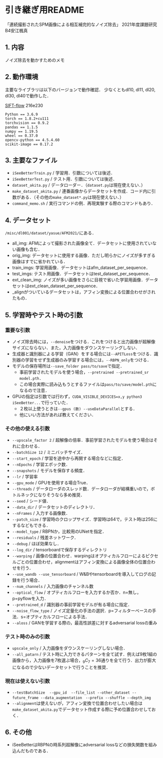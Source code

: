 # 引き継ぎ用README
「連続撮影されたSPM画像による相互補完的なノイズ除去」
2021年度課題研究　B4安江楓真


## 1. 内容
ノイズ除去を動かすためのメモ

## 2. 動作環境
主要なライブラリは以下のバージョンで動作確認．
少なくともdl10, dl11, dl20, dl30, dl40で動作した．

[SIFT-flow](https://github.com/hmorimitsu/sift-flow-gpu) 216e230

```
Python == 3.6.9
torch == 1.8.2+cu111
torchvision == 0.9.2
pandas == 1.1.5
numpy == 1.19.5
wheel == 0.37.0
opencv-python == 4.5.4.60
scikit-image == 0.17.2
```


## 3. 主要なファイル
- `iSeeBetterTrain.py` / 学習用．引数については後述．
- `iSeeBetterTest.py` / テスト用．引数については後述．
- `dataset_akita.py` / データローダー．（`dataset.py`は現在使えない．）
- `make_dataset_akita.py` / 連番画像からデータセットを作成．コード内に引数がある．（その他の`make_dataset*.py`は現在使えない．）
- `command_memo.sh` / 実行コマンドの例．再現実験する際のコマンドもあり．

## 4. データセット
`/misc/dl001/dataset/yasue/AFM2021/`にある．
- all_img: AFMによって撮影された画像全て．データセットに使用されていない画像も含む．
- orig_img: データセットに使用する画像．ただし明らかにノイズが多すぎる画像はすでに省かれている．
- train_imgs: 学習用画像．データセットはafm_dataset_per_sequence．
- test_imgs: テスト用画像．データセットはtest_dataset_per_sequence．
- ext_clean_img: ノイズが多い画像をさらに目視で省いた学習用画像．データセットはext_clean_dataset_per_sequence．
- _alignがついているデータセットは，アフィン変換による位置合わせがされたもの．

## 5. 学習時やテスト時の引数
### 重要な引数
- ノイズ除去時には，`--denoise`をつける．これをつけると出力画像が超解像サイズにならない．また，入力画像をダウンスケーリングしない．
- 生成器と識別器による学習（GAN）をする場合には`--APITLoss`をつける．識別器の学習をせず生成器のみ学習する場合には，`--RBPN_only`をつける．
- モデルの保存場所は`--save_folder pass/to/save`で指定．
  - 事前学習されたモデルを使う場合，`--pretrained --pretrained_sr model.pth`．
  - この場合実際に読み込もうとするファイルは`pass/to/save/model.pth`になるので注意．
- GPUの指定は引数では行わず，`CUDA_VISIBLE_DEVICES=x,y python3 iSeeBetter...`で行っていた．
  - ２枚以上使うときは`--gpus (数) --useDataParallel`とする．
  - 他にいい方法があれば教えてください．

### その他の使える引数
- `--upscale_factor 2` / 超解像の倍率．事前学習されたモデルを使う場合はそれに合わせる．
- `--batchSize 12` / ミニバッチサイズ．
- `--start_epoch` / 学習を途中から再開する場合などに指定．
- `--nEpochs` / 学習エポック数．
- `--snapshots` / モデルを保存する頻度．
- `--lr` / 学習率
- `--gpu_mode` / GPUを使用する場合True．
- `--threads` / データローダのスレッド数．データローダが結構重いので，ボトルネックになりそうなら多め推奨．
- `--seed` / シード値．
- `--data_dir` / データセットのディレクトリ．
- `--nFrames` / 入力する画像数．
- `--patch_size` / 学習時のクロップサイズ．学習時は64で，テスト時は256にするなどもできる．
- `--model_type` / RBPNか，比較用のUNetを指定．
- `--residuals` / 残差ネットワーク．
- `--debug` / ほぼ効果なし．
- `--log_dir` / tensorboardで保存するディレクトリ
- `--warping` / 画像の位置合わせ．warpingはオプティカルフローによるピクセルごとの位置合わせ，alignmentはアフィン変換による画像全体の位置合わせを行う．
- `--use_wandb --use_tensorboard` / W&Bやtensorboardを導入してログの記録を行う場合．
- `--num_channels` / 入力画像のチャンネル数
- `--optical_flow` / オプティカルフローを入力するか否か．n=無し，p=pyflowを入力．
- `--pretrained_d` / 識別器の事前学習モデルが有る場合に指定．
- `--noise_flow_type` / ノイズ定量化の手法の選択．p=フィルターベースの手法．s=オプティカルフローによる手法．
- `--aloss` / GANを学習する際の，最高性誤差に対するadversarial lossの重み
### テスト時のみの引数
- `upscale_only` / 入力画像をダウンスケーリングしない場合．
- `--all_patarn` / テスト時に入力できるパターンを全て試す．例えば9枚1組の画像から，入力画像を7枚選ぶ場合，$_9C_7=36$通りを全て行う．出力が膨大になるので少ないデータセットで行うことを推奨．

### 現在は使えない引数
- `--testBatchSize  --gpu_id  --file_list --other_dataset --future_frame --data_augmentation　--prefix --shuffle --depth_img` 
- `--alignment`は使えないが，アフィン変換で位置合わせしたい場合は`make_dataset_akita.py`でデータセット作成する際に予め位置合わせしておく．


## 6. その他
- iSeeBetterはRBPNの時系列超解像にadversarial lossなどの損失関数を組み込んだものである．
